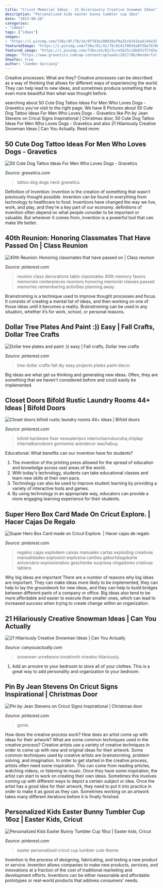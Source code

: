 ```yaml
---
title: "Cricut Memorial Ideas - 21 Hilariously Creative Snowman Ideas"
description: "Personalized kids easter bunny tumbler cup 16oz"
date: "2023-08-28"
categories:
- "ideas"
tags: ["ideas"]
images:
- "https://i.pinimg.com/736x/0f/78/3e/0f783e280038af0a25c6341ba4149a32.jpg"
featuredImage: "https://i.pinimg.com/736x/81/41/f0/8141f0934a0758a7b76670d3fdc92551.jpg"
featured_image: "https://i.pinimg.com/736x/e5/62/5c/e5625c16b831f57d2e38294a17247caa--reunions.jpg"
image: "https://www.gravetics.com/wp-content/uploads/2017/06/Wonderful-Dog-Tattoo-On-Neck.jpg"
ShowToc: true
author: "Jaeden Gorczany"
---
```



Creative processes: What are they?
Creative processes can be described as a way of thinking that allows for different ways of experiencing the world. They can help lead to new ideas, and sometimes produce something that is even more beautiful than what was thought before.

	

		
searching about 50 Cute Dog Tattoo Ideas For Men Who Loves Dogs - Gravetics you've visit to the right page. We have 8 Pictures about 50 Cute Dog Tattoo Ideas For Men Who Loves Dogs - Gravetics like Pin by Jean Stevens on Cricut Signs Inspirational | Christmas door, 50 Cute Dog Tattoo Ideas For Men Who Loves Dogs - Gravetics and also 21 Hilariously Creative Snowman Ideas | Can You Actually. Read more:
		
    
## 50 Cute Dog Tattoo Ideas For Men Who Loves Dogs - Gravetics

<img loading=lazy src="https://www.gravetics.com/wp-content/uploads/2017/06/Wonderful-Dog-Tattoo-On-Neck.jpg" onerror="this.onerror=null;this.src='https://tse2.mm.bing.net/th?id=OIP.-6KfnUc9ej6tl5oQeyO1ugHaJ4&amp;pid=15.1';" alt="50 Cute Dog Tattoo Ideas For Men Who Loves Dogs - Gravetics">

_Source: gravetics.com_

>tattoo dog dogs neck gravetics. 

	

Definition of Invention:
Invention is the creation of something that wasn't previously thought possible. Invention can be found in everything from technology to healthcare to food. Inventions have changed the way we live, work, and play, and they're a key part of our economy. definitions of invention often depend on what people consider to be important or valuable. But wherever it comes from, invention is a powerful tool that can make life better.

    
## 40th Reunion: Honoring Classmates That Have Passed On | Class Reunion

<img loading=lazy src="https://i.pinimg.com/736x/e5/62/5c/e5625c16b831f57d2e38294a17247caa--reunions.jpg" onerror="this.onerror=null;this.src='https://tse2.mm.bing.net/th?id=OIP.0ozmyNkVuqFV_ECGsUnvLwHaJ3&amp;pid=15.1';" alt="40th Reunion: Honoring classmates that have passed on | Class reunion">

_Source: pinterest.com_

>reunion class decorations table classmates 40th memory favors memorials centerpieces reunions honoring memorial classes passed memories remembering activities planning away. 

	

Brainstroming is a technique used to improve thought processes and focus. It consists of creating a mental list of ideas, and then working on one of those ideas until it becomes a reality. Brainstroming can be used in any situation, whether it’s for work, school, or personal reasons.

    
## Dollar Tree Plates And Paint :)) Easy | Fall Crafts, Dollar Tree Crafts

<img loading=lazy src="https://i.pinimg.com/736x/9c/70/8a/9c708a069a1df715c874f5967c1562d9--fall-diy-tree-crafts.jpg" onerror="this.onerror=null;this.src='https://tse1.mm.bing.net/th?id=OIP.eNdyeNvKeM1vLVk6ccDPrQHaJ3&amp;pid=15.1';" alt="Dollar tree plates and paint :)) easy | Fall crafts, Dollar tree crafts">

_Source: pinterest.com_

>tree dollar crafts fall diy easy projects plates paint decor. 

	

Big ideas are what get us thinking and generating new ideas. Often, they are something that we haven't considered before and could easily be implemented.

    
## Closet Doors Bifold Rustic Laundry Rooms 44+ Ideas | Bifold Doors

<img loading=lazy src="https://i.pinimg.com/736x/0f/78/3e/0f783e280038af0a25c6341ba4149a32.jpg" onerror="this.onerror=null;this.src='https://tse4.mm.bing.net/th?id=OIP.Ee8qSKPq5aD3bXl53JWvpAAAAA&amp;pid=15.1';" alt="Closet doors bifold rustic laundry rooms 44+ ideas | Bifold doors">

_Source: pinterest.com_

>bifold hardware fixer newsalertpro interiorbarndoorshq shiplap internalbarndoors gormemis arendecor wachabuy. 

	

Educational: What benefits can our invention have for students?
1. The invention of the printing press allowed for the spread of education and knowledge across vast areas of the world.
2. With today's technology, students can take educational classes and learn new skills at their own pace.
3. Technology can also be used to improve student learning by providing a variety of interactive tools and games.
4. By using technology in an appropriate way, educators can provide a more engaging learning experience for their students.

    
## Super Hero Box Card Made On Cricut Explore. | Hacer Cajas De Regalo

<img loading=lazy src="https://i.pinimg.com/736x/18/75/06/187506427bc83763edc40ed37a7cb49a--cricut-explore-card-ideas.jpg" onerror="this.onerror=null;this.src='https://tse4.mm.bing.net/th?id=OIP.5rgvFDW0P2K8pPPqq8J0PAHaLH&amp;pid=15.1';" alt="Super Hero Box Card made on Cricut Explore. | Hacer cajas de regalo">

_Source: pinterest.com_

>regalos cajas explodem caixas manuales cartas exploding creativas manualidades explosion explosiva cartões geburtstagskarte aniversário explosionsbox geschenke surpresa vingadores criativas tablero. 

	

Why big ideas are important
There are a number of reasons why big ideas are important. They can make ideas more likely to be implemented, they can help to lay the groundwork for new ideas, and they can help to build bridges between different parts of a company or office. Big ideas also tend to be more affordable and easier to execute than smaller ones, which can lead to increased success when trying to create change within an organization.

    
## 21 Hilariously Creative Snowman Ideas | Can You Actually

<img loading=lazy src="https://canyouactually.com/wp-content/uploads/12-221.jpg" onerror="this.onerror=null;this.src='https://tse3.mm.bing.net/th?id=OIP.RAjuDMB0a9OcKs8Ls-XELwHaJ4&amp;pid=15.1';" alt="21 Hilariously Creative Snowman Ideas | Can You Actually">

_Source: canyouactually.com_

>snowmen urnebesno kreativnih virealno hilariously. 

	

1. Add an armoire to your bedroom to store all of your clothes. This is a great way to add personality and organization to your bedroom.

    
## Pin By Jean Stevens On Cricut Signs Inspirational | Christmas Door

<img loading=lazy src="https://i.pinimg.com/736x/81/41/f0/8141f0934a0758a7b76670d3fdc92551.jpg" onerror="this.onerror=null;this.src='https://tse2.mm.bing.net/th?id=OIP.sSt3balPkm-foWUR1VBR7gHaJ4&amp;pid=15.1';" alt="Pin by Jean Stevens on Cricut Signs Inspirational | Christmas door">

_Source: pinterest.com_

>gonis. 

	

How does the creative process work? How does an artist come up with ideas for their artwork? What are some common techniques used in the creative process?
Creative artists use a variety of creative techniques in order to come up with new and original ideas for their artwork. Some common techniques used by creative artists are brainstorming, problem solving, and imagination. In order to get started in the creative process, artists often need some inspiration. This can come from reading articles, watching videos, or listening to music. Once they have some inspiration, the artist can start to work on creating their own ideas. Sometimes this involves coming up with different ways to depict a certain subject or idea. Once the artist has a good idea for their artwork, they need to put it into practice in order to make it as good as they can. Sometimes working on an artwork takes many different iterations before it is finally finished.

    
## Personalized Kids Easter Bunny Tumbler Cup 16oz | Easter Kids, Cricut

<img loading=lazy src="https://i.pinimg.com/736x/26/b0/f2/26b0f2fbdbf1ab5cc9e7d87fd6d73d5c.jpg" onerror="this.onerror=null;this.src='https://tse4.mm.bing.net/th?id=OIP.krIiS-2SFgOs9KUInWp71QHaIW&amp;pid=15.1';" alt="Personalized Kids Easter Bunny Tumbler Cup 16oz | Easter kids, Cricut">

_Source: pinterest.com_

>easter personalized cricut cup tumbler cute theme. 

	

Invention is the process of designing, fabricating, and testing a new product or service. Invention allows companies to make new products, services, and innovations at a fraction of the cost of traditional marketing and development efforts. Inventions can be either reasonable and affordable prototypes or real-world products that address consumers’ needs.

